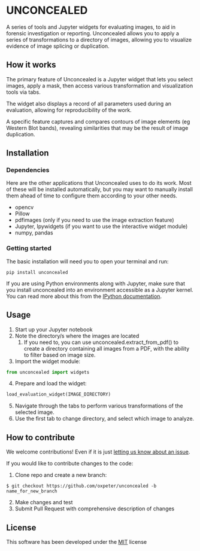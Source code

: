 # UNCONCEALED
A series of tools and Jupyter widgets for evaluating images,
to aid in forensic investigation or reporting. 
Unconcealed allows you to apply a series of transformations to 
a directory of images, allowing you to visualize evidence of 
image splicing or duplication.

## How it works
The primary feature of Unconcealed is a Jupyter widget that 
lets you select images, apply a mask, then access various
transformation and visualization tools via tabs. 

The widget also displays a record of all parameters used 
during an evaluation, allowing for reproducibility of the
work.

A specific feature captures and compares contours of image
elements (eg Western Blot bands), revealing similarities 
that may be the result of image duplication.

## Installation

### Dependencies 
Here are the other applications that Unconcealed uses to do 
its work. Most of these will be installed automatically, but 
you may want to manually install them ahead of time to 
configure them according to your other needs.
* opencv
* Pillow
* pdfimages (only if you need to use the image extraction feature)
* Jupyter, Ipywidgets (if you want to use the interactive widget module)
* numpy, pandas

### Getting started
The basic installation will need you to open your terminal and 
run:

`pip install unconcealed`

If you are using Python environments along with Jupyter, 
make sure that you install unconcealed into an environment 
accessible as a Jupyter kernel. You can read more about 
this from the [IPython documentation](https://ipython.readthedocs.io/en/stable/install/kernel_install.html#kernels-for-different-environments).


## Usage
1. Start up your Jupyter notebook
2. Note the directory/s where the images are located
    1. If you need to, you can use unconcealed.extract_from_pdf() to create a directory containing all images from a PDF, with the ability to filter based on image size.
3. Import the widget module:

```python 
from unconcealed import widgets
```

4. Prepare and load the widget:

```python 
load_evaluation_widget(IMAGE_DIRECTORY)
```

5. Navigate through the tabs to perform various transformations of the selected image. 
6. Use the first tab to change directory, and select which image to analyze.

## How to contribute
We welcome contributions! Even if it is just 
[letting us know about an issue](https://github.com/oxpeter/unconcealed/issues). 

If you would like to contribute changes to the code:

1. Clone repo and create a new branch: 
   
`$ git checkout https://github.com/oxpeter/unconcealed -b name_for_new_branch`

2. Make changes and test
3. Submit Pull Request with comprehensive description of changes

## License
This software has been developed under the [MIT](./LICENSE) license